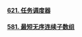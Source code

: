 #### [621. 任务调度器](https://leetcode-cn.com/problems/task-scheduler/)

#### [581. 最短无序连续子数组](https://leetcode-cn.com/problems/shortest-unsorted-continuous-subarray/)